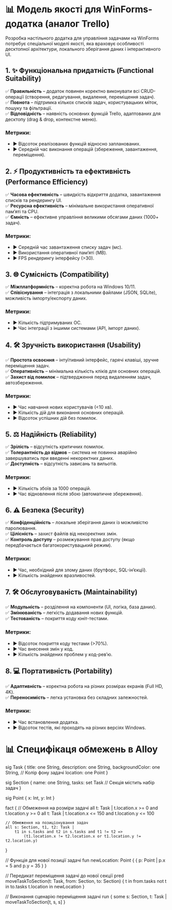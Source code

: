 # 📊 **Модель якості для WinForms-додатка (аналог Trello)**

Розробка настільного додатка для управління задачами на WinForms потребує спеціальної моделі якості, яка враховує особливості десктопної архітектури, локального зберігання даних і інтерактивного UI.

## 1. ✨ Функціональна придатність (Functional Suitability)

✅ **Правильність** – додаток повинен коректно виконувати всі CRUD-операції (створення, редагування, видалення, переміщення задач).  
✅ **Повнота** – підтримка кількох списків задач, користувацьких міток, пошуку та фільтрації.  
✅ **Відповідність** – наявність основних функцій Trello, адаптованих для десктопу (drag & drop, контекстне меню).  

### Метрики:
- ▶️ Відсоток реалізованих функцій відносно запланованих.
- ▶️ Середній час виконання операцій (збереження, завантаження, переміщення).

## 2. ⚡ Продуктивність та ефективність (Performance Efficiency)

✅ **Часова ефективність** – швидкість відкриття додатка, завантаження списків та рендерингу UI.  
✅ **Ресурсна ефективність** – мінімальне використання оперативної пам’яті та CPU.  
✅ **Ємність** – ефективне управління великими обсягами даних (1000+ задач).  

### Метрики:
- ▶️ Середній час завантаження списку задач (мс).
- ▶️ Використання оперативної пам’яті (MB).
- ▶️ FPS рендерингу інтерфейсу (>30).

## 3. 🌐 Сумісність (Compatibility)

✅ **Міжплатформність** – коректна робота на Windows 10/11.  
✅ **Співіснування** – інтеграція з локальними файлами (JSON, SQLite), можливість імпорту/експорту даних.  

### Метрики:
- ▶️ Кількість підтримуваних ОС.
- ▶️ Час інтеграції з іншими системами (API, імпорт даних).

## 4. 🛠️ Зручність використання (Usability)

✅ **Простота освоєння** – інтуїтивний інтерфейс, гарячі клавіші, зручне переміщення задач.  
✅ **Оперативність** – мінімальна кількість кліків для основних операцій.  
✅ **Захист від помилок** – підтвердження перед видаленням задач, автозбереження.  

### Метрики:
- ▶️ Час навчання нових користувачів (<10 хв).
- ▶️ Кількість дій для виконання основних операцій.
- ▶️ Відсоток успішних дій без помилок.

## 5. ⚖️ Надійність (Reliability)

✅ **Зрілість** – відсутність критичних помилок.  
✅ **Толерантність до відмов** – система не повинна аварійно завершуватись при введенні некоректних даних.  
✅ **Доступність** – відсутність зависань та вильотів.  

### Метрики:
- ▶️ Кількість збоїв за 1000 операцій.
- ▶️ Час відновлення після збою (автоматичне збереження).

## 6. ⚠️ Безпека (Security)

✅ **Конфіденційність** – локальне зберігання даних із можливістю паролювання.  
✅ **Цілісність** – захист файлів від некоректних змін.  
✅ **Контроль доступу** – розмежування прав доступу (якщо передбачається багатокористувацький режим).  

### Метрики:
- ▶️ Час, необхідний для злому даних (брутфорс, SQL-ін’єкції).
- ▶️ Кількість знайдених вразливостей.

## 7. 🛠️ Обслуговуваність (Maintainability)

✅ **Модульність** – розділення на компоненти (UI, логіка, база даних).  
✅ **Змінюваність** – легкість додавання нових функцій.  
✅ **Тестованість** – покриття коду юніт-тестами.  

### Метрики:
- ▶️ Відсоток покриття коду тестами (>70%).
- ▶️ Час внесення змін у код.
- ▶️ Кількість знайдених проблем у код-рев’ю.

## 8. 💻 Портативність (Portability)

✅ **Адаптивність** – коректна робота на різних розмірах екранів (Full HD, 4K).  
✅ **Переносимість** – легка установка без складних залежностей.  

### Метрики:
- ▶️ Час встановлення додатка.
- ▶️ Відсоток тестів, які проходять на різних версіях Windows.

# 📊 **Специфікаця обмежень в Alloy**
sig Task {
    title: one String,
    description: one String,
    backgroundColor: one String,  // Колір фону задачі
    location: one Point
}

sig Section {
    name: one String,
    tasks: set Task  // Секція містить набір задач
}

sig Point {
    x: Int,
    y: Int
}

fact {
    // Обмеження на розміри задачі
    all t: Task | t.location.x >= 0 and t.location.y >= 0
    all t: Task | t.location.x <= 150 and t.location.y <= 100
    
    // Обмеження на позиціонування задач
    all s: Section, t1, t2: Task |
        t1 in s.tasks and t2 in s.tasks and t1 != t2 =>
            (t1.location.x != t2.location.x or t1.location.y != t2.location.y)
}

// Функція для нової позиції задачі
fun newLocation: Point {
    { p: Point | p.x = 5 and p.y = 35 }
}

// Передикат переміщення задачі до нової секції
pred moveTaskToSection(t: Task, from: Section, to: Section) {
    t in from.tasks
    not t in to.tasks
    t.location in newLocation
}

// Виконання сценарію переміщення задачі
run {
    some s: Section, t: Task | moveTaskToSection[t, s, s]
}

